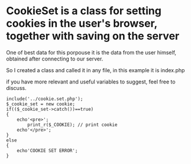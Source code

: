 # CookieSet is a class for setting cookies in the user's browser, together with saving on the server 
One of best data for this porpouse it is the data from the user himself, obtained after connecting to our server.

So I created a class and called it in any file, in this example it is index.php

if you have more relevant and useful variables to suggest, feel free to discuss.

    include('../cookie.set.php');
    $_cookie_set = new cookie;
    if(($_cookie_set->catch())==true)
    {
        echo'<pre>';
            print_r($_COOKIE); // print cookie 
        echo'</pre>';
    }
    else
    {
        echo'COOKIE SET ERROR';
    } 
